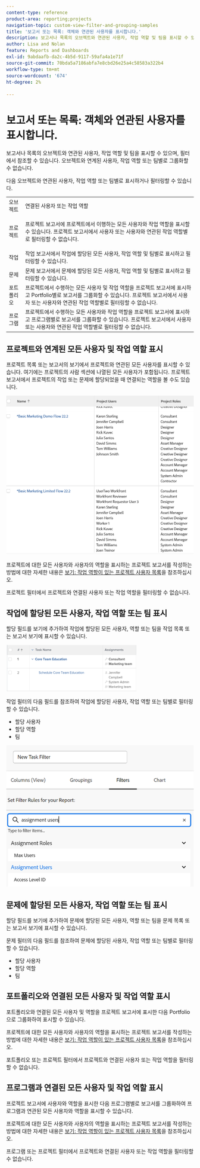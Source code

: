 ```yaml
---
content-type: reference
product-area: reporting;projects
navigation-topic: custom-view-filter-and-grouping-samples
title: '보고서 또는 목록: 객체와 연관된 사용자를 표시합니다.'
description: 보고서나 목록의 오브젝트와 연관된 사용자, 작업 역할 및 팀을 표시할 수 있으며, 필터에서 참조할 수 있습니다. 오브젝트와 연계된 사용자, 작업 역할 또는 팀별로 그룹화할 수 없습니다.
author: Lisa and Nolan
feature: Reports and Dashboards
exl-id: 9abdaafb-da2c-4b5d-9117-59afa4a1e71f
source-git-commit: 70bda5a7186abfa7e8cbd26e25a4c58583a322b4
workflow-type: tm+mt
source-wordcount: '674'
ht-degree: 2%

---
```


# 보고서 또는 목록: 객체와 연관된 사용자를 표시합니다.

보고서나 목록의 오브젝트와 연관된 사용자, 작업 역할 및 팀을 표시할 수 있으며, 필터에서 참조할 수 있습니다. 오브젝트와 연계된 사용자, 작업 역할 또는 팀별로 그룹화할 수 없습니다.

다음 오브젝트와 연관된 사용자, 작업 역할 또는 팀별로 표시하거나 필터링할 수 있습니다.

<table style="table-layout:auto"> 
 <col> 
 <col> 
 <tbody> 
  <tr> 
   <td role="rowheader">오브젝트</td> 
   <td>연결된 사용자 또는 작업 역할</td> 
  </tr> 
  <tr> 
   <td role="rowheader">프로젝트</td> 
   <td> <p>프로젝트 보고서에 프로젝트에서 이행하는 모든 사용자와 작업 역할을 표시할 수 있습니다. 프로젝트 보고서에서 사용자 또는 사용자와 연관된 작업 역할별로 필터링할 수 없습니다. </p> </td> 
  </tr> 
  <tr> 
   <td role="rowheader">작업</td> 
   <td>작업 보고서에서 작업에 할당된 모든 사용자, 작업 역할 및 팀별로 표시하고 필터링할 수 있습니다.</td> 
  </tr> 
  <tr> 
   <td role="rowheader">문제</td> 
   <td>문제 보고서에서 문제에 할당된 모든 사용자, 작업 역할 및 팀별로 표시하고 필터링할 수 있습니다.</td> 
  </tr> 
  <tr> 
   <td role="rowheader">포트폴리오</td> 
   <td>프로젝트에서 수행하는 모든 사용자 및 작업 역할을 프로젝트 보고서에 표시하고 Portfolio별로 보고서를 그룹화할 수 있습니다. 프로젝트 보고서에서 사용자 또는 사용자와 연관된 작업 역할별로 필터링할 수 없습니다.</td> 
  </tr> 
  <tr> 
   <td role="rowheader">프로그램</td> 
   <td>프로젝트에서 수행하는 모든 사용자와 작업 역할을 프로젝트 보고서에 표시하고 프로그램별로 보고서를 그룹화할 수 있습니다. 프로젝트 보고서에서 사용자 또는 사용자와 연관된 작업 역할별로 필터링할 수 없습니다.</td> 
  </tr> 
 </tbody> 
</table>

## 프로젝트와 연계된 모든 사용자 및 작업 역할 표시

프로젝트 목록 또는 보고서의 보기에서 프로젝트와 연관된 모든 사용자를 표시할 수 있습니다. 여기에는 프로젝트의 사람 섹션에 나열된 모든 사용자가 포함됩니다. 프로젝트 보고서에서 프로젝트의 작업 또는 문제에 할당되었을 때 연결되는 역할을 볼 수도 있습니다.

![사용자 및 역할 정보가 있는 프로젝트](assets/project-with-user-and-role-information-report-350x100.png)

프로젝트에 대한 모든 사용자와 사용자의 역할을 표시하는 프로젝트 보고서를 작성하는 방법에 대한 자세한 내용은 [보기: 작업 역할이 있는 프로젝트 사용자 목록](../../../reports-and-dashboards/reports/custom-view-filter-grouping-samples/view-project-user-list.md)을 참조하십시오.

프로젝트 필터에서 프로젝트와 연결된 사용자 또는 작업 역할을 필터링할 수 없습니다.

## 작업에 할당된 모든 사용자, 작업 역할 또는 팀 표시

할당 필드를 보기에 추가하여 작업에 할당된 모든 사용자, 역할 또는 팀을 작업 목록 또는 보고서 보기에 표시할 수 있습니다.

![할당 필드](assets/assignments-field-task-view-350x124.png)

작업 필터의 다음 필드를 참조하여 작업에 할당된 사용자, 작업 역할 또는 팀별로 필터링할 수 있습니다.

* 할당 사용자
* 할당 역할
* 팀

![작업 필터의 할당 사용자 및 역할](assets/assignment-users-roles-task-filter-350x334.png)

## 문제에 할당된 모든 사용자, 작업 역할 또는 팀 표시

할당 필드를 보기에 추가하여 문제에 할당된 모든 사용자, 역할 또는 팀을 문제 목록 또는 보고서 보기에 표시할 수 있습니다.

문제 필터의 다음 필드를 참조하여 문제에 할당된 사용자, 작업 역할 또는 팀별로 필터링할 수 있습니다.

* 할당 사용자
* 할당 역할
* 팀

## 포트폴리오와 연결된 모든 사용자 및 작업 역할 표시

포트폴리오와 연결된 모든 사용자 및 역할을 프로젝트 보고서에 표시한 다음 Portfolio으로 그룹화하여 표시할 수 있습니다.

프로젝트에 대한 모든 사용자와 사용자의 역할을 표시하는 프로젝트 보고서를 작성하는 방법에 대한 자세한 내용은 [보기: 작업 역할이 있는 프로젝트 사용자 목록](../../../reports-and-dashboards/reports/custom-view-filter-grouping-samples/view-project-user-list.md)을 참조하십시오.

포트폴리오 또는 프로젝트 필터에서 프로젝트와 연결된 사용자 또는 작업 역할을 필터링할 수 없습니다.

## 프로그램과 연결된 모든 사용자 및 작업 역할 표시

프로젝트 보고서에 사용자와 역할을 표시한 다음 프로그램별로 보고서를 그룹화하여 프로그램과 연관된 모든 사용자와 역할을 표시할 수 있습니다.

프로젝트에 대한 모든 사용자와 사용자의 역할을 표시하는 프로젝트 보고서를 작성하는 방법에 대한 자세한 내용은 [보기: 작업 역할이 있는 프로젝트 사용자 목록](../../../reports-and-dashboards/reports/custom-view-filter-grouping-samples/view-project-user-list.md)을 참조하십시오.

프로그램 또는 프로젝트 필터에서 프로젝트와 연결된 사용자 또는 작업 역할을 필터링할 수 없습니다.
